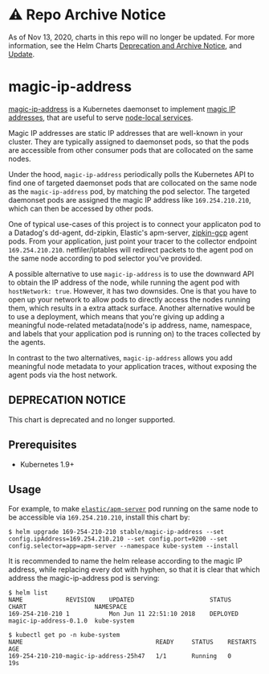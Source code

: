 # ⚠️ Repo Archive Notice

As of Nov 13, 2020, charts in this repo will no longer be updated.
For more information, see the Helm Charts [Deprecation and Archive Notice](https://github.com/nholuongut/Helmcharts#%EF%B8%8F-deprecation-and-archive-notice), and [Update](https://helm.sh/blog/charts-repo-deprecation/).

# magic-ip-address

[magic-ip-address](https://github.com/mumoshu/kube-magic-ip-address)  is a Kubernetes daemonset to implement [magic IP addresses](https://github.com/kubernetes/kubernetes/issues/15169#issuecomment-231267078), that are useful to serve [node-local services](https://github.com/kubernetes/kubernetes/issues/28610).

Magic IP addresses are static IP addresses that are well-known in your cluster. They are typically assigned to daemonset pods, so that the pods are accessible from other consumer pods that are collocated on the same nodes.

Under the hood, `magic-ip-address` periodically polls the Kubernetes API to find one of targeted daemonset pods that are collocated on the same node as the `magic-ip-address` pod, by matching the pod selector. The targeted daemonset pods are assigned the magic IP address like `169.254.210.210`, which can then be accessed by other pods.

One of typical use-cases of this project is to connect your applicaton pod to a Datadog's dd-agent, dd-zipkin, Elastic's apm-server, [zipkin-gcp](https://github.com/openzipkin/zipkin-gcp)  agent pods. From your application, just point your tracer to the collector endpoint `169.254.210.210`. netfiler/iptables will redirect packets to the agent pod on the same node according to pod selector you've provided.

A possible alternative to use `magic-ip-address` is to use the downward API to obtain the IP address of the node, while running the agent pod with `hostNetwork: true`. However, it has two downsides. One is that you have to open up your network to allow pods to directly access the nodes running them, which results in a extra attack surface. Another alternative would be to use a deployment, which means that you're giving up adding a meaningful node-related metadata(node's ip address, name, namespace, and labels that your application pod is running on) to the traces collected by the agents.

In contrast to the two alternatives, `magic-ip-address` allows you add meaningful node metadata to your application traces, without exposing the agent pods via the host network.

## DEPRECATION NOTICE

This chart is deprecated and no longer supported.

## Prerequisites

- Kubernetes 1.9+

## Usage

For example, to make [`elastic/apm-server`](https://github.com/elastic/apm-server) pod running on the same node to be accessible via `169.254.210.210`, install this chart by:

```
$ helm upgrade 169-254-210-210 stable/magic-ip-address --set config.ipAddress=169.254.210.210 --set config.port=9200 --set config.selector=app=apm-server --namespace kube-system --install
```

It is recommended to name the helm release according to the magic IP address, while replacing every dot with hyphen, so that it is clear that which address the magic-ip-address pod is serving:

```
$ helm list
NAME           	REVISION	UPDATED                 	STATUS  	CHART                 	NAMESPACE
169-254-210-210	1       	Mon Jun 11 22:51:10 2018	DEPLOYED	magic-ip-address-0.1.0	kube-system
```

```
$ kubectl get po -n kube-system
NAME                                     READY     STATUS    RESTARTS   AGE
169-254-210-210-magic-ip-address-25h47   1/1       Running   0          19s
```
